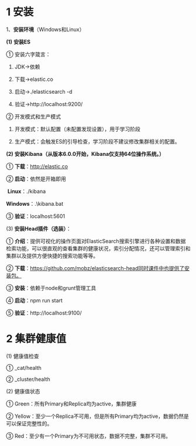 # 1 安装

1、**安装环境**（Windows和Linux）

**(1)** **安装ES**

①  安装六字箴言：

1)   JDK->依赖

2)   下载->elastic.co

3)   启动->./elasticsearch -d

4)   验证->http://localhost:9200/

②  开发模式和生产模式

1)   开发模式：默认配置（未配置发现设置），用于学习阶段

2)   生产模式：会触发ES的引导检查，学习阶段不建议修改集群相关的配置。

**(2)** **安装Kibana（**从版本6.0.0开始，Kibana仅支持64位操作系统。**）**

①  **下载**：http://elastic.co

②  **启动**：依然是开箱即用 

​           **Linux**：./kibana

   **Windows**：.\kibana.bat

③  **验证**：localhost:5601

(3)  **安装Head插件（选装）**：

①  **介绍**：提供可视化的操作页面对ElasticSearch搜索引擎进行各种设置和数据检索功能，可以很直观的查看集群的健康状况，索引分配情况，还可以管理索引和集群以及提供方便快捷的搜索功能等等。

②  **下载**：https://github.com/mobz/elasticsearch-head同时课件中也提供了安装包。

③  **安装**：依赖于node和grunt管理工具

④  **启动**：npm run start

⑤  **验证**：http://localhost:9100/

# 2 集群健康值

(1)  健康值检查

①  _cat/health

②  _cluster/health

(2)  健康值状态

①  Green：所有Primary和Replica均为active，集群健康

②  Yellow：至少一个Replica不可用，但是所有Primary均为active，数据仍然是可以保证完整性的。

③  Red：至少有一个Primary为不可用状态，数据不完整，集群不可用。

 

 